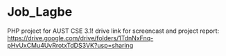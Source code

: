 # Job_Lagbe
PHP project for AUST CSE 3.1!
drive link for screencast and project report: https://drive.google.com/drive/folders/1TdnNxFnq-pHvUxCMu4UvRrotxTdDS3VK?usp=sharing

